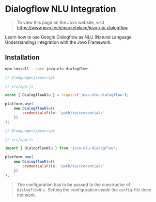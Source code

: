 # Dialogflow NLU Integration

> To view this page on the Jovo website, visit https://www.jovo.tech/marketplace/jovo-nlu-dialogflow

Learn how to use Google Dialogflow as NLU (Natural Language Understanding) integration with the Jovo Framework.

## Installation

```sh
npm install --save jovo-nlu-dialogflow
```

```javascript
// @language=javascript

// src/app.js

const { DialogflowNlu } = require('jovo-nlu-dialogflow');

platform.use(
	new DialogflowNlu({
		credentialsFile: 'path/to/credentials'
	})
);

// @language=typescript

// src/app.ts

import { DialogflowNlu } from 'jovo-nlu-dialogflow';

platform.use(
	new DialogflowNlu({
		credentialsFile: 'path/to/credentials'
	})
);
```

> The configuration has to be passed to the constructor of `DialogflowNlu`. Setting the configuration inside the `config`-file does not work.